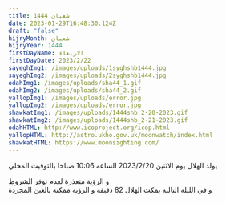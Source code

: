 ```yaml
---
title: شعبان 1444
date: 2023-01-29T16:48:30.124Z
draft: "false"
hijryMonth: شعبان
hijryYear: 1444
firstDayName: الاربعاء
firstDayDate: 2023/2/22
sayeghImg1: /images/uploads/1syghshb1444.jpg
sayeghImg2: /images/uploads/2syghshb1444.jpg
odahImg1: /images/uploads/sha44_1.gif
odahImg2: /images/uploads/sha44_2.gif
yallopImg1: /images/uploads/error.jpg
yallopImg2: /images/uploads/error.jpg
shawkatImg1: /images/uploads/1444shb_2-20-2023.gif
shawkatImg2: /images/uploads/1444shb_2-21-2023.gif
odahHTML: http://www.icoproject.org/icop.html
yallopHTML: http://astro.ukho.gov.uk/moonwatch/index.html
shawkatHTML: https://www.moonsighting.com/
---
```

ي﻿ولد الهلال يوم الاثنين 2023/2/20 الساعه 10:06 صباحا بالتوقيت المحلي

و﻿ الرؤية متعذرة لعدم توفر الشروط\
و﻿ في الليلة التالية يمكث الهلال 82 دقيقة و الرؤية ممكنة بالعين المجردة